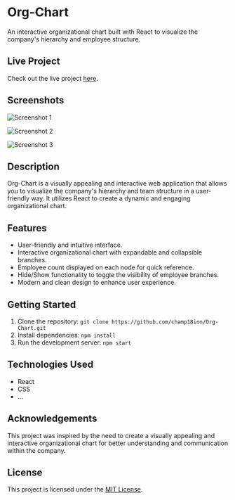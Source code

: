 # Org-Chart

An interactive organizational chart built with React to visualize the company's hierarchy and employee structure.
## Live Project

Check out the live project [here](https://stackblitz-starters-k8cmli.stackblitz.io/).

## Screenshots

![Screenshot 1](https://github.com/champ18ion/Org-Chart/assets/113764445/02ddb8cd-d5a1-4699-8fa7-2891c222dd92)

![Screenshot 2](https://github.com/champ18ion/Org-Chart/assets/113764445/6b236a2e-b897-4471-847b-4ad31e185393)

![Screenshot 3](https://github.com/champ18ion/Org-Chart/assets/113764445/cc82cdaa-0028-4466-a66b-43ebdb6fe4a2)


## Description

Org-Chart is a visually appealing and interactive web application that allows you to visualize the company's hierarchy and team structure in a user-friendly way. It utilizes React to create a dynamic and engaging organizational chart.

## Features

- User-friendly and intuitive interface.
- Interactive organizational chart with expandable and collapsible branches.
- Employee count displayed on each node for quick reference.
- Hide/Show functionality to toggle the visibility of employee branches.
- Modern and clean design to enhance user experience.


## Getting Started

1. Clone the repository: `git clone https://github.com/champ18ion/Org-Chart.git`
2. Install dependencies: `npm install`
3. Run the development server: `npm start`

## Technologies Used

- React
- CSS
- ...

## Acknowledgements

This project was inspired by the need to create a visually appealing and interactive organizational chart for better understanding and communication within the company.

## License

This project is licensed under the [MIT License](LICENSE).
